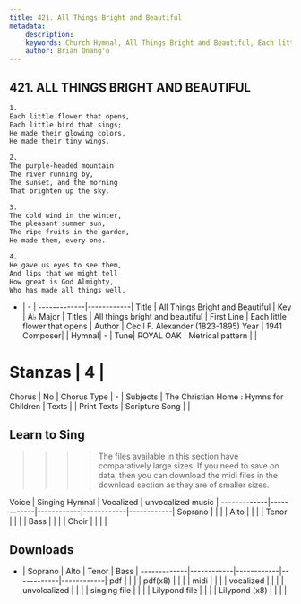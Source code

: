 ```yaml
---
title: 421. All Things Bright and Beautiful
metadata:
    description: 
    keywords: Church Hymnal, All Things Bright and Beautiful, Each little flower that opens, All things bright and beautiful
    author: Brian Onang'o
---
```



## 421. ALL THINGS BRIGHT AND BEAUTIFUL

```txt
1.
Each little flower that opens, 
Each little bird that sings; 
He made their glowing colors, 
He made their tiny wings. 

2.
The purple-headed mountain 
The river running by, 
The sunset, and the morning 
That brighten up the sky. 

3.
The cold wind in the winter, 
The pleasant summer sun, 
The ripe fruits in the garden, 
He made them, every one. 

4.
He gave us eyes to see them, 
And lips that we might tell 
How great is God Almighty, 
Who has made all things well.
```

- |   -  |
-------------|------------|
Title | All Things Bright and Beautiful |
Key | A♭ Major |
Titles | All things bright and beautiful |
First Line | Each little flower that opens |
Author | Cecil F. Alexander (1823-1895)
Year | 1941
Composer|  |
Hymnal|  - |
Tune| ROYAL OAK |
Metrical pattern | |
# Stanzas | 4 |
Chorus | No |
Chorus Type | - |
Subjects | The Christian Home : Hymns for Children |
Texts |  |
Print Texts | 
Scripture Song |  |
  
## Learn to Sing

>>>> The files available in this section have comparatively large sizes. If you need to save on data, then you can download the midi files in the download section as they are of smaller sizes.

Voice |  Singing Hymnal | Vocalized | unvocalized music |
-------------|------------|------------|------------|------------|
Soprano | | | |
Alto | | | |
Tenor | | | |
Bass | | | |
Choir | | | |

## Downloads

- |  Soprano | Alto | Tenor | Bass |
-------------|------------|------------|------------|------------|
pdf | | | |
pdf(x8) | | | |
midi | | | |
vocalized | | | |
unvolcalized | | | |
singing file | | | |
Lilypond file | | | |
Lilypond (x8) | | | |
  